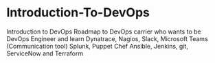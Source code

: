 # Introduction-To-DevOps
Introduction to DevOps Roadmap to DevOps carrier who wants to be DevOps Engineer and learn Dynatrace, Nagios, Slack, Microsoft Teams (Communication tool) Splunk, Puppet Chef Ansible, Jenkins, git, ServiceNow and Terraform  
